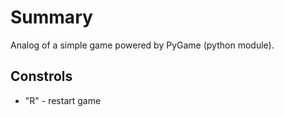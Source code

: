 # **Summary**

Analog of a simple game powered by PyGame (python module). 

## **Constrols**
- "R" - restart game
